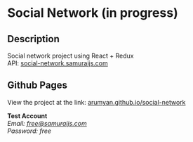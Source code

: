 # Social Network (in progress)
## Description
Social network project using React + Redux  
API: [social-network.samuraijs.com](https://social-network.samuraijs.com/docs)

## Github Pages
View the project at the link: [arumyan.github.io/social-network](https://arumyan.github.io/social-network)

**Test Account**  
*Email: free@samuraijs.com*  
*Password: free*  
